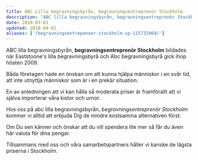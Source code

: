 ```yaml
---
title: ABC Lilla begravningsbyrån, begravningsentreprenör Stockholm
description: "ABC lilla begravningsbyrån, begravningsentreprenör Stockholm bildades när Eaststoone's lilla begravningsbyrå och Abc begravningsbyrå gick ihop hösten 2009. Båda företagen hade en önskan om att kunna hjälpa människor i en svår tid, att inte utnyttja människor som är i en prekär situation. Begravningsentreprenör Södermalm, Gamla stan, Norrmalm, Östermalm, Vasastan, Kungsholmen, Bromma, Vällingby, Järfälla, Spånga, Sundbyberg, Solna, Huddinge, Botkyrka, Danderyd, Ekerö, Haninge, Järfälla, Lidingö, Nacka, Norrtälje, Nykvarn"
date: 2018-03-01
updated: 2018-04-01
aliases: ['/begravningsentrepenoer-stockholm-sp-115732469/']
---
```



ABC lilla begravningsbyrån, **begravningsentreprenör Stockholm** bildades när Eaststoone's lilla begravningsbyrå och Abc begravningsbyrå gick ihop hösten 2009.

Båda företagen hade en önskan om att kunna hjälpa människor i en svår tid, att inte utnyttja människor som är i en prekär situation.

En av anledningen att vi kan hålla så moderata priser är framförallt att vi själva importerar våra kistor och urnor.

Hos oss på abc lilla begravningsbyrån, *begravningsentreprenör Stockholm* kommer vi alltid att erbjuda Dig de mindre kostsamma alternativen först.

Om Du sen känner och önskar att du vill spendera lite mer så får du även här valuta för dina pengar.

Tillsammans med oss och våra samarbetspartners håller vi kanske de lägsta priserna i Stockholm.

